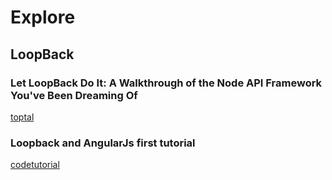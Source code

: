 # Explore
## LoopBack
### Let LoopBack Do It: A Walkthrough of the Node API Framework You've Been Dreaming Of
[toptal](https://www.toptal.com/nodejs/let-loopback-do-it-a-walkthrough-of-the-node-api-framework-you-ve-been-dreaming-of)


### Loopback and AngularJs first tutorial
[codetutorial](https://www.codetutorial.io/loopback-and-angularjs-first-tutorial/)
